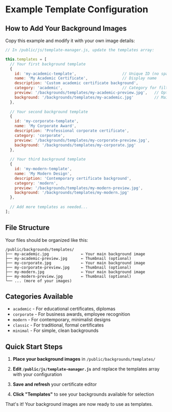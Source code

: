 # Example Template Configuration

## How to Add Your Background Images

Copy this example and modify it with your own image details:

```javascript
// In /public/js/template-manager.js, update the templates array:

this.templates = [
  // Your first background template
  {
    id: 'my-academic-template',                    // Unique ID (no spaces)
    name: 'My Academic Certificate',               // Display name
    description: 'Custom academic certificate background',
    category: 'academic',                          // Category for filtering
    preview: '/backgrounds/templates/my-academic-preview.jpg',   // Optional preview
    background: '/backgrounds/templates/my-academic.jpg'         // Main background image
  },
  
  // Your second background template
  {
    id: 'my-corporate-template',
    name: 'My Corporate Award',
    description: 'Professional corporate certificate',
    category: 'corporate',
    preview: '/backgrounds/templates/my-corporate-preview.jpg',
    background: '/backgrounds/templates/my-corporate.jpg'
  },
  
  // Your third background template
  {
    id: 'my-modern-template',
    name: 'My Modern Design',
    description: 'Contemporary certificate background',
    category: 'modern',
    preview: '/backgrounds/templates/my-modern-preview.jpg',
    background: '/backgrounds/templates/my-modern.jpg'
  },
  
  // Add more templates as needed...
];
```

## File Structure

Your files should be organized like this:

```
/public/backgrounds/templates/
├── my-academic.jpg              ← Your main background image
├── my-academic-preview.jpg      ← Thumbnail (optional)
├── my-corporate.jpg             ← Your main background image  
├── my-corporate-preview.jpg     ← Thumbnail (optional)
├── my-modern.jpg                ← Your main background image
├── my-modern-preview.jpg        ← Thumbnail (optional)
└── ... (more of your images)
```

## Categories Available

- `academic` - For educational certificates, diplomas
- `corporate` - For business awards, employee recognition  
- `modern` - For contemporary, minimalist designs
- `classic` - For traditional, formal certificates
- `minimal` - For simple, clean backgrounds

## Quick Start Steps

1. **Place your background images** in `/public/backgrounds/templates/`

2. **Edit `/public/js/template-manager.js`** and replace the templates array with your configuration

3. **Save and refresh** your certificate editor

4. **Click "Templates"** to see your backgrounds available for selection

That's it! Your background images are now ready to use as templates.
